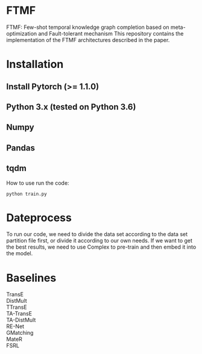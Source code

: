 # FTMF
FTMF: Few-shot temporal knowledge graph completion based on meta-optimization and Fault-tolerant mechanism
This repository contains the implementation of the FTMF architectures described in the paper.
# Installation
## Install Pytorch (>= 1.1.0)
## Python 3.x (tested on Python 3.6)
## Numpy
## Pandas
## tqdm
How to use
run the code:
```
python train.py 
```

# Dateprocess
To run our code, we need to divide the data set according to the data set partition file first, or divide it according to our own needs. If we want to get the best results, we need to use Complex to pre-train and then embed it into the model.
# Baselines
TransE  
DistMult  
TTransE  
TA-TransE  
TA-DistMult  
RE-Net  
GMatching  
MateR  
FSRL
